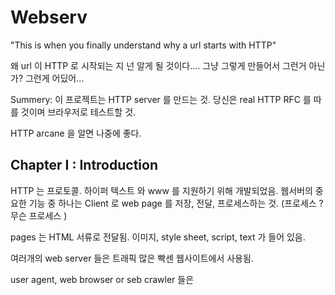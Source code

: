 # Webserv

"This is when you finally understand why a url starts with HTTP"

왜 url 이 HTTP 로 시작되는 지 넌 알게 될 것이다.... 그냥 그렇게 만들어서 그런거 아닌가? 그런게 어딨어...

Summery: 이 프로젝트는 HTTP server 를 만드는 것. 당신은 real HTTP RFC 를 따를 것이며 브라우저로 테스트할 것.

HTTP arcane 을 알면 나중에 좋다.

## Chapter I : Introduction

 HTTP 는 프로토콜. 하이퍼 텍스트 와 www 를 지원하기 위해 개발되었음.
웹서버의 중요한 기능 중 하나는 Client 로 web page 를 저장, 전달, 프로세스하는 것. (프로세스 ? 무슨 프로세스 )

 pages 는 HTML 서류로 전달됨. 이미지, style sheet, script, text 가
 들어 있음.

 여러개의 web server 들은 트래픽 많은 빡센 웹사이트에서 사용됨.

 user agent, web browser or seb crawler 들은